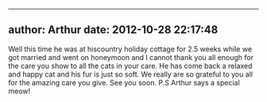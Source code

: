 
---
author: Arthur
date: 2012-10-28 22:17:48
---
Well this time he was at hiscountry holiday cottage for 2.5 weeks while we got married and went on honeymoon and I cannot thank you all enough for the care you show to all the cats in your care. He has come back a relaxed and happy cat and his fur is just so soft. We really are so grateful to you all for the amazing care you give. See you soon. P.S Arthur says a special meow!

